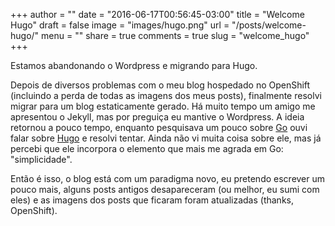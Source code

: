 +++
author = ""
date = "2016-06-17T00:56:45-03:00"
title = "Welcome Hugo"
draft = false
image = "images/hugo.png"
url = "/posts/welcome-hugo/"
menu = ""
share = true
comments = true
slug = "welcome_hugo"
+++

Estamos abandonando o Wordpress e migrando para Hugo.

Depois de diversos problemas com o meu blog hospedado no OpenShift (incluindo a perda de todas as imagens dos meus posts), finalmente resolvi migrar para um blog estaticamente gerado. Há muito tempo um amigo me apresentou o Jekyll, mas por preguiça eu mantive o Wordpress. A ideia retornou a pouco tempo, enquanto pesquisava um pouco sobre [Go][1] ouvi falar sobre [Hugo][2] e resolvi tentar. Ainda não vi muita coisa sobre ele, mas já percebi que ele incorpora o elemento que mais me agrada em Go: "simplicidade".

Então é isso, o blog está com um paradigma novo, eu pretendo escrever um pouco mais, alguns posts antigos desapareceram (ou melhor, eu sumi com eles) e as imagens dos posts que ficaram foram atualizadas (thanks, OpenShift).

 [1]: https://golang.org/
 [2]: http://gohugo.io/

